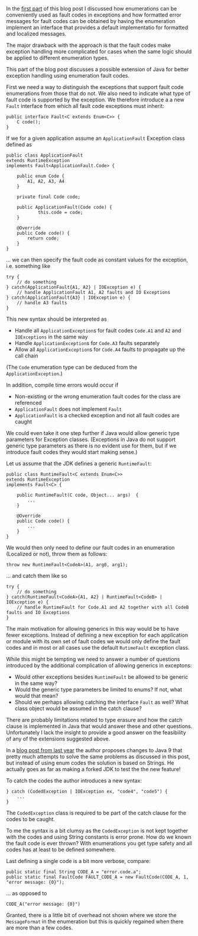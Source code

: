 In the [first part](BLOG_POST_PART_1.md) of
this blog post I discussed how enumerations can be conveniently used as fault
codes in exceptions and how formatted error messages for fault codes can be
obtained by having the enumeration implement an interface that provides a
default implementatio for formatted and localized messages.

The major drawback with the approach is that the fault codes make exception
handling more complicated for cases when the same logic should be applied to
different enumeration types.

This part of the blog post discusses a possible extension of Java for better
exception handling using enumeration fault codes.

<!-- more -->

First we need a way to distinguish the exceptions that support fault code
enumerations from those that do not. We also need to indicate what type of fault
code is supported by the exception. We therefore introduce a a new `Fault`
interface from which all fault code exceptions must inherit:

	public interface Fault<C extends Enum<C>> {
	    C code();
	}

If we for a given application assume an `ApplicationFault` Exception class
defined as

	public class ApplicationFault
	extends RuntimeException
	implements Fault<ApplicationFault.Code> {

	    public enum Code {
	    	A1, A2, A3, A4
	    }

	   	private final Code code;

		public ApplicationFault(Code code) {
	        	this.code = code;
	    }

	    @Override
        public Code code() {
            return code;
        }
	}

... we can then specify the fault code as constant values for the exception,
i.e. something like

	try {
	    // do something
	} catch(ApplicationFault{A1, A2} | IOException e) {
	    // handle ApplicationFault A1, A2 faults and IO Exceptions
	} catch(ApplicationFault{A3} | IOException e) {
	    // handle A3 faults
	}

This new syntax should be interpreted as

* Handle all `ApplicationException`s  for fault codes `Code.A1` and `A2` and
`IOExceptions` in the same way
* Handle `ApplicationException`s for `Code.A3` faults separately
* Allow all `ApplicationException`s for `Code.A4` faults to propagate up the
call chain

(The `Code` enumeration type can be deduced from the `ApplicationException`.)

In addition, compile time errors would occur if

* Non-existing or the wrong enumeration fault codes for the class are referenced
* `ApplicationFault` does not  implement `Fault`
* `ApplicationFault` is a checked exception and not all fault codes are caught

We could even take it one step further if Java would allow generic type
parameters for Exception classes.  (Exceptions in Java do not support generic
type parameters as there is no evident use for them, but if we introduce
fault codes they would start making sense.)

Let us assume that the JDK defines a generic `RuntimeFault`:

	public class RuntimeFault<C extends Enum<C>>
	extends RuntimeException
	implements Fault<C> {

	    public RuntimeFault(C code, Object... args)  {
	    	...
	    }

	    @Override
	    public Code code() {
	    	...
	    }
	}

We would then only need to define our fault codes in an enumeration
(Localized or not), throw them as follows:


	throw new RuntimeFault<CodeA>(A1, arg0, arg1);

... and catch them like so

	try {
	    // do something
	} catch(RuntimeFault<CodeA>{A1, A2} | RuntimeFault<CodeB> | IOException e) {
	    // handle RuntimeFault for Code.A1 and A2 together with all CodeB faults and IO Exceptions
	}

The main motivation for allowing generics in this way would be to have fewer
exceptions. Instead of defining a new exception for each application or module
with its own set of fault codes we would only define the fault codes and in
most or all cases use the default `RutimeFault` exception class.

While this might be tempting we need to answer a number of questions introduced
by the additional complication of allowing generics in exceptons:

* Would other exceptions besides `RuntimeFault`  be allowed to be generic in the
same way?
* Would the generic type parameters be limited to enums? If not, what would that
mean?
* Should we perhaps allowing catching the interface `Fault` as well? What class
object would be assumed in the catch clause?

There are probably limitations related to type erasure and how the catch clause
is implemented in Java that would answer these and other questions.
Unfortunately I lack the insight to provide a good answer on the feasibility of
any of the extensions suggested above.

In a [blog post from last year](http://tri-katch.blogspot.ch/2015/05/catch-code-proposal-to-expand-catch-in.html?m=1)
the author proposes changes to Java 9 that pretty much attempts to solve the
same problems as discussed in this post, but instead of using enum codes the
solution is based on Strings. He actually goes as far as making a forked JDK to
test the the new feature!

To catch the codes the author introduces a new syntax:

	} catch (CodedException | IOException ex, "code4", "code5") {
		...
	}

The `CodedException` class is required to be part of the catch clause for the
codes to be caught.

To me the syntax is a bit clumsy as the `CodedException` is not kept together
with the codes and using String constants is error prone. How do we known the
fault code is ever thrown? With enumerations you get type safety and all codes
has at least to be defined somewhere.

Last defining a single code is a bit more verbose, compare:

	public static final String CODE_A = "error.code.a";
	public static final FaultCode FAULT_CODE_A = new FaultCode(CODE_A, 1, "error message: {0}");

... as opposed to

	CODE_A("error message: {0}")

Granted, there is a little bit of overhead not shown where we store the
`MessageFormat` in the enumeration but this is quickly regained when there are
more than a few codes.

